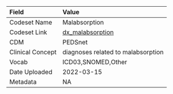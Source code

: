 |Field            |Value                              |
|:----------------|:----------------------------------|
|Codeset Name     |Malabsorption                      |
|Codeset Link     |[dx_malabsorption](https://github.com/PEDSnet/Variable-Dictionary/blob/main/conditions/dx_malabsorption.csv)|
|CDM              |PEDSnet                            |
|Clinical Concept |diagnoses related to malabsorption |
|Vocab            |ICD03,SNOMED,Other                 |
|Date Uploaded    |2022-03-15                         |
|Metadata         |NA                                 |
